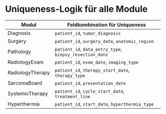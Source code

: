 # Uniqueness-Logik für alle Module

| Modul            | Feldkombination für Uniqueness                                          |
| ---------------- | ----------------------------------------------------------------------- |
| Diagnosis        | `patient_id`, `tumor_diagnosis`                                         |
| Surgery          | `patient_id`, `surgery_date`, `anatomic_region`                         |
| Pathology        | `patient_id`, `data_entry_type`, `biopsy_resection_date`                |
| RadiologyExam    | `patient_id`, `exam_date`, `imaging_type`                               |
| RadiologyTherapy | `patient_id`, `therapy_start_date`, `therapy_type`                      |
| SarcomaBoard     | `patient_id`, `presentation_date`                                       |
| SystemicTherapy  | `patient_id`, `cycle_start_date`, `treatment_line`                      |
| Hyperthermia     | `patient_id`, `start_date`, `hyperthermia_type`    |

